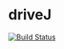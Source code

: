 # driveJ
[![Build Status](https://travis-ci.org/wuxinli1025/driveJ.svg?branch=master)](https://travis-ci.org/wuxinli1025/driveJ)
